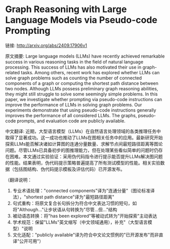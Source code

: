 # Graph Reasoning with Large Language Models via Pseudo-code Prompting

链接: http://arxiv.org/abs/2409.17906v1

原文摘要:
Large language models (LLMs) have recently achieved remarkable success in
various reasoning tasks in the field of natural language processing. This
success of LLMs has also motivated their use in graph-related tasks. Among
others, recent work has explored whether LLMs can solve graph problems such as
counting the number of connected components of a graph or computing the
shortest path distance between two nodes. Although LLMs possess preliminary
graph reasoning abilities, they might still struggle to solve some seemingly
simple problems. In this paper, we investigate whether prompting via
pseudo-code instructions can improve the performance of LLMs in solving graph
problems. Our experiments demonstrate that using pseudo-code instructions
generally improves the performance of all considered LLMs. The graphs,
pseudo-code prompts, and evaluation code are publicly available.

中文翻译:
近期，大型语言模型（LLMs）在自然语言处理领域的各类推理任务中取得了显著成功。这一成功也推动了LLMs在图相关任务中的应用。最新研究开始探索LLMs能否解决诸如计算图的连通分量数量、求解节点间最短路径距离等图论问题。尽管LLMs已具备初步的图推理能力，但在处理某些看似简单的问题时仍存在困难。本文通过实验验证：采用伪代码指令进行提示能否提升LLMs解决图问题的性能。结果表明，伪代码提示策略普遍提高了所有测试模型的性能。相关实验数据（包括图结构、伪代码提示模板及评估代码）已开源发布。

（翻译说明：  
1. 专业术语处理："connected components"译为"连通分量"（图论标准译法），"shortest path distance"译为"最短路径距离"  
2. 句式重构：将原文复合长句拆分为符合中文表达习惯的短句，如将"Although..."让步状语从句转换为"尽管...但..."结构  
3. 被动语态转换：将"has been explored"等被动式转为"开始探索"主动表达  
4. 学术规范：保留"LLMs"英文缩写（中文领域通用），补充"（大型语言模型）"说明  
5. 文化适配："publicly available"译为符合中文论文惯例的"已开源发布"而非直译"公开可用"）
